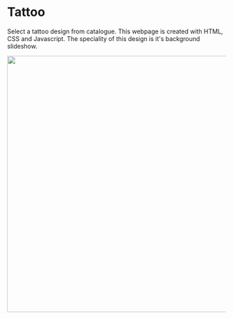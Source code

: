 # Tattoo
Select a tattoo design from catalogue. 
This webpage is created with HTML, CSS and Javascript. The speciality of this design is it's background slideshow.


<img src="https://github.com/RDKonqueror/Tattoo/blob/master/screenshot/shot.png" width="880px" height="590px" />
